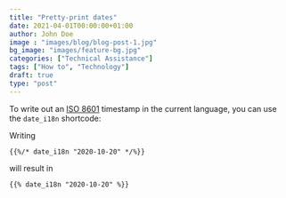 ```yaml
---
title: "Pretty-print dates"
date: 2021-04-01T00:00:00+01:00
author: John Doe
image : "images/blog/blog-post-1.jpg"
bg_image: "images/feature-bg.jpg"
categories: ["Technical Assistance"]
tags: ["How to", "Technology"]
draft: true
type: "post"
---
```



To write out an [ISO 8601](https://en.wikipedia.org/wiki/ISO_8601) timestamp in the current language, you can use the `date_i18n` shortcode:

Writing

```
{{%/* date_i18n "2020-10-20" */%}}
```

will result in

```
{{% date_i18n "2020-10-20" %}}
```
